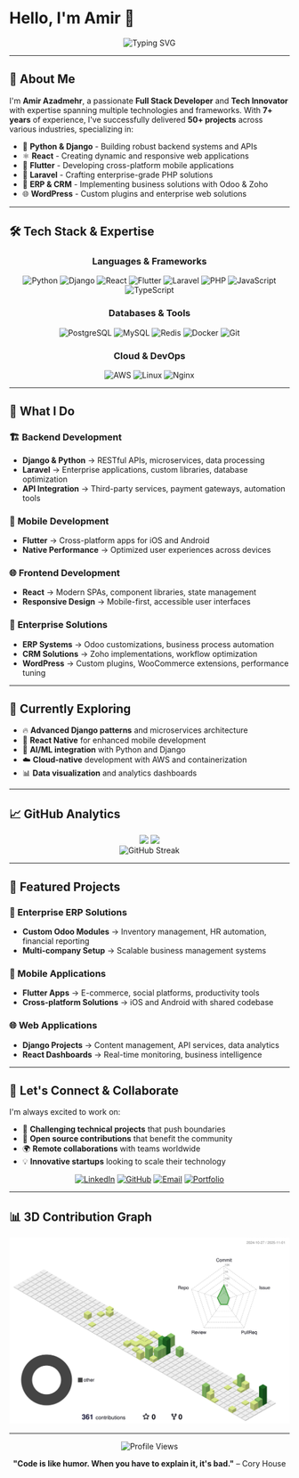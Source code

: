 # Hello, I'm Amir 👋

<div align="center">
  <img src="https://readme-typing-svg.herokuapp.com?font=Fira+Code&size=30&duration=3000&pause=1000&color=00D9FF&center=true&vCenter=true&width=600&lines=Full+Stack+Developer;Backend+Specialist;Mobile+App+Developer;Enterprise+Solutions+Architect" alt="Typing SVG" />
</div>

---

## 🚀 About Me

I'm **Amir Azadmehr**, a passionate **Full Stack Developer** and **Tech Innovator** with expertise spanning multiple technologies and frameworks. With **7+ years** of experience, I've successfully delivered **50+ projects** across various industries, specializing in:

- 🐍 **Python & Django** - Building robust backend systems and APIs
- ⚛️ **React** - Creating dynamic and responsive web applications  
- 📱 **Flutter** - Developing cross-platform mobile applications
- 🔧 **Laravel** - Crafting enterprise-grade PHP solutions
- 🏢 **ERP & CRM** - Implementing business solutions with Odoo & Zoho
- 🌐 **WordPress** - Custom plugins and enterprise web solutions

---

## 🛠️ Tech Stack & Expertise

<div align="center">

### Languages & Frameworks
![Python](https://img.shields.io/badge/Python-3776AB?style=for-the-badge&logo=python&logoColor=white)
![Django](https://img.shields.io/badge/Django-092E20?style=for-the-badge&logo=django&logoColor=white)
![React](https://img.shields.io/badge/React-20232A?style=for-the-badge&logo=react&logoColor=61DAFB)
![Flutter](https://img.shields.io/badge/Flutter-02569B?style=for-the-badge&logo=flutter&logoColor=white)
![Laravel](https://img.shields.io/badge/Laravel-FF2D20?style=for-the-badge&logo=laravel&logoColor=white)
![PHP](https://img.shields.io/badge/PHP-777BB4?style=for-the-badge&logo=php&logoColor=white)
![JavaScript](https://img.shields.io/badge/JavaScript-F7DF1E?style=for-the-badge&logo=javascript&logoColor=black)
![TypeScript](https://img.shields.io/badge/TypeScript-007ACC?style=for-the-badge&logo=typescript&logoColor=white)

### Databases & Tools
![PostgreSQL](https://img.shields.io/badge/PostgreSQL-316192?style=for-the-badge&logo=postgresql&logoColor=white)
![MySQL](https://img.shields.io/badge/MySQL-005C84?style=for-the-badge&logo=mysql&logoColor=white)
![Redis](https://img.shields.io/badge/Redis-DC382D?style=for-the-badge&logo=redis&logoColor=white)
![Docker](https://img.shields.io/badge/Docker-2496ED?style=for-the-badge&logo=docker&logoColor=white)
![Git](https://img.shields.io/badge/Git-F05032?style=for-the-badge&logo=git&logoColor=white)

### Cloud & DevOps
![AWS](https://img.shields.io/badge/AWS-232F3E?style=for-the-badge&logo=amazon-aws&logoColor=white)
![Linux](https://img.shields.io/badge/Linux-FCC624?style=for-the-badge&logo=linux&logoColor=black)
![Nginx](https://img.shields.io/badge/Nginx-009639?style=for-the-badge&logo=nginx&logoColor=white)

</div>

---

## 💼 What I Do

### 🏗️ **Backend Development**
- **Django & Python** → RESTful APIs, microservices, data processing
- **Laravel** → Enterprise applications, custom libraries, database optimization
- **API Integration** → Third-party services, payment gateways, automation tools

### 📱 **Mobile Development**
- **Flutter** → Cross-platform apps for iOS and Android
- **Native Performance** → Optimized user experiences across devices

### 🌐 **Frontend Development**
- **React** → Modern SPAs, component libraries, state management
- **Responsive Design** → Mobile-first, accessible user interfaces

### 🏢 **Enterprise Solutions**
- **ERP Systems** → Odoo customizations, business process automation
- **CRM Solutions** → Zoho implementations, workflow optimization
- **WordPress** → Custom plugins, WooCommerce extensions, performance tuning

---

## 🌱 Currently Exploring

- 🔥 **Advanced Django patterns** and microservices architecture
- 🚀 **React Native** for enhanced mobile development
- 🤖 **AI/ML integration** with Python and Django
- ☁️ **Cloud-native** development with AWS and containerization
- 📊 **Data visualization** and analytics dashboards

---

## 📈 GitHub Analytics

<div align="center">
  <img height="180em" src="https://github-readme-stats.vercel.app/api?username=amirreza-azadmehr&show_icons=true&theme=tokyonight&include_all_commits=true&count_private=true"/>
  <img height="180em" src="https://github-readme-stats.vercel.app/api/top-langs/?username=amirreza-azadmehr&layout=compact&langs_count=8&theme=tokyonight"/>
</div>

<div align="center">
  <img src="https://github-readme-streak-stats.herokuapp.com/?user=amirreza-azadmehr&theme=tokyonight" alt="GitHub Streak" />
</div>

---

## 🎯 Featured Projects

### 🏢 Enterprise ERP Solutions
- **Custom Odoo Modules** → Inventory management, HR automation, financial reporting
- **Multi-company Setup** → Scalable business management systems

### 📱 Mobile Applications
- **Flutter Apps** → E-commerce, social platforms, productivity tools
- **Cross-platform Solutions** → iOS and Android with shared codebase

### 🌐 Web Applications
- **Django Projects** → Content management, API services, data analytics
- **React Dashboards** → Real-time monitoring, business intelligence

---

## 🤝 Let's Connect & Collaborate

I'm always excited to work on:
- 🚀 **Challenging technical projects** that push boundaries
- 🤝 **Open source contributions** that benefit the community
- 🌍 **Remote collaborations** with teams worldwide
- 💡 **Innovative startups** looking to scale their technology

<div align="center">

[![LinkedIn](https://img.shields.io/badge/LinkedIn-0077B5?style=for-the-badge&logo=linkedin&logoColor=white)](https://linkedin.com/in/amirreza-azadmehr)
[![GitHub](https://img.shields.io/badge/GitHub-100000?style=for-the-badge&logo=github&logoColor=white)](https://github.com/amirreza-azadmehr)
[![Email](https://img.shields.io/badge/Email-D14836?style=for-the-badge&logo=gmail&logoColor=white)](mailto:Amir@twincoders.dev)
[![Portfolio](https://img.shields.io/badge/Portfolio-FF5722?style=for-the-badge&logo=todoist&logoColor=white)](https://navid.tr)

</div>

---

## 📊 3D Contribution Graph

![3D Profile](./profile-3d-contrib/profile-green-animate.svg)

---

<div align="center">
  <img src="https://komarev.com/ghpvc/?username=amirreza-azadmehr&color=blueviolet&style=for-the-badge" alt="Profile Views" />
  
  **"Code is like humor. When you have to explain it, it's bad."** – Cory House
</div>